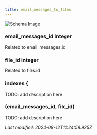 ```yaml
---
title: email_messages_to_files
---
```



![Schema Image](/img/schema/email_messages_to_files.svg)

### email_messages_id integer
Related to email_messages.id

### file_id integer
Related to files.id

### indexes {
TODO: add description here

### (email_messages_id, file_id)
TODO: add description here


_Last modified: 2024-08-12T14:24:58.925Z_
